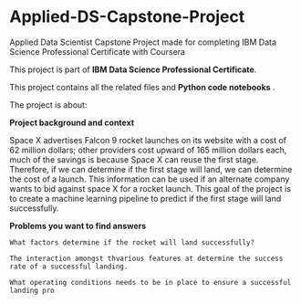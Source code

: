 # Applied-DS-Capstone-Project

Applied Data Scientist Capstone Project made for completing IBM Data Science Professional Certificate with Coursera



This project is part of **IBM Data Science Professional Certificate**.

This project contains all the related files and **Python code notebooks** .

The project is about:

**Project background and context**

Space X advertises Falcon 9 rocket launches on its website with a cost of 62 million dollars; other providers cost upward of 165 million dollars each, much of the savings is because Space X can reuse the first stage. Therefore, if we can determine if the first stage will land, we can determine the cost of a launch. This information can be used if an alternate company wants to bid against space X for a rocket launch. This goal of the project is to create a machine learning pipeline to predict if the first stage will land successfully.

**Problems you want to find answers**

    What factors determine if the rocket will land successfully?
    
    The interaction amongst thvarious features at determine the success rate of a successful landing.
    
    What operating conditions needs to be in place to ensure a successful landing pro
